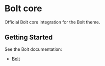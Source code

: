 # Bolt core

Official Bolt core integration for the Bolt theme.

## Getting Started

See the Bolt documentation:

- [Bolt](https://docs.gethyas.com/guides/integrations/bolt-core/)
